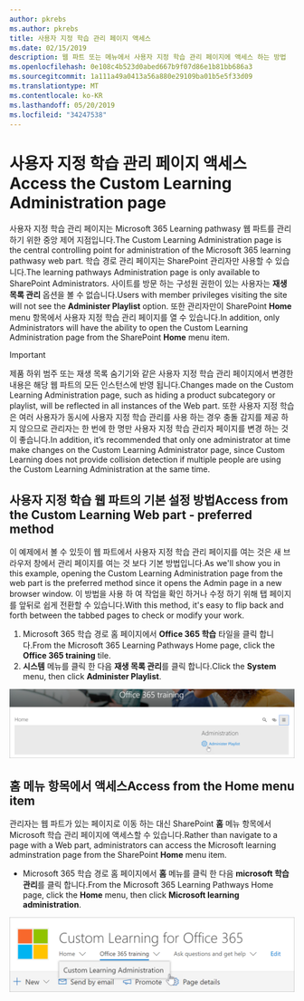 ```yaml
---
author: pkrebs
ms.author: pkrebs
title: 사용자 지정 학습 관리 페이지 액세스
ms.date: 02/15/2019
description: 웹 파트 또는 메뉴에서 사용자 지정 학습 관리 페이지에 액세스 하는 방법
ms.openlocfilehash: 0e108c4b523d0abed667b9f07d86e1b81bb686a3
ms.sourcegitcommit: 1a111a49a0413a56a880e29109ba01b5e5f33d09
ms.translationtype: MT
ms.contentlocale: ko-KR
ms.lasthandoff: 05/20/2019
ms.locfileid: "34247538"
---
```

# <a name="access-the-custom-learning-administration-page"></a><span data-ttu-id="ac43f-103">사용자 지정 학습 관리 페이지 액세스</span><span class="sxs-lookup"><span data-stu-id="ac43f-103">Access the Custom Learning Administration page</span></span>

<span data-ttu-id="ac43f-104">사용자 지정 학습 관리 페이지는 Microsoft 365 Learning pathwasy 웹 파트를 관리 하기 위한 중앙 제어 지점입니다.</span><span class="sxs-lookup"><span data-stu-id="ac43f-104">The Custom Learning Administration page is the central controlling point for administration of the Microsoft 365 learning pathwasy web part.</span></span> <span data-ttu-id="ac43f-105">학습 경로 관리 페이지는 SharePoint 관리자만 사용할 수 있습니다.</span><span class="sxs-lookup"><span data-stu-id="ac43f-105">The learning pathways Administration page is only available to SharePoint Administrators.</span></span> <span data-ttu-id="ac43f-106">사이트를 방문 하는 구성원 권한이 있는 사용자는 **재생 목록 관리** 옵션을 볼 수 없습니다.</span><span class="sxs-lookup"><span data-stu-id="ac43f-106">Users with member privileges visiting the site will not see the **Administer Playlist** option.</span></span> <span data-ttu-id="ac43f-107">또한 관리자만이 SharePoint **Home** menu 항목에서 사용자 지정 학습 관리 페이지를 열 수 있습니다.</span><span class="sxs-lookup"><span data-stu-id="ac43f-107">In addition, only Administrators will have the ability to open the Custom Learning Administration page from the SharePoint **Home** menu item.</span></span>  

> [!IMPORTANT]
> <span data-ttu-id="ac43f-108">제품 하위 범주 또는 재생 목록 숨기기와 같은 사용자 지정 학습 관리 페이지에서 변경한 내용은 해당 웹 파트의 모든 인스턴스에 반영 됩니다.</span><span class="sxs-lookup"><span data-stu-id="ac43f-108">Changes made on the Custom Learning Administration page, such as hiding a product subcategory or playlist, will be reflected in all instances of the Web part.</span></span> <span data-ttu-id="ac43f-109">또한 사용자 지정 학습은 여러 사용자가 동시에 사용자 지정 학습 관리를 사용 하는 경우 충돌 감지를 제공 하지 않으므로 관리자는 한 번에 한 명만 사용자 지정 학습 관리자 페이지를 변경 하는 것이 좋습니다.</span><span class="sxs-lookup"><span data-stu-id="ac43f-109">In addition, it’s recommended that only one administrator at time make changes on the Custom Learning Administrator page, since Custom Learning does not provide collision detection if multiple people are using the Custom Learning Administration at the same time.</span></span>  

## <a name="access-from-the-custom-learning-web-part---preferred-method"></a><span data-ttu-id="ac43f-110">사용자 지정 학습 웹 파트의 기본 설정 방법</span><span class="sxs-lookup"><span data-stu-id="ac43f-110">Access from the Custom Learning Web part - preferred method</span></span>
<span data-ttu-id="ac43f-111">이 예제에서 볼 수 있듯이 웹 파트에서 사용자 지정 학습 관리 페이지를 여는 것은 새 브라우저 창에서 관리 페이지를 여는 것 보다 기본 방법입니다.</span><span class="sxs-lookup"><span data-stu-id="ac43f-111">As we'll show you in this example, opening the Custom Learning Administration page from the web part is the preferred method since it opens the Admin page in a new browser window.</span></span> <span data-ttu-id="ac43f-112">이 방법을 사용 하 여 작업을 확인 하거나 수정 하기 위해 탭 페이지를 앞뒤로 쉽게 전환할 수 있습니다.</span><span class="sxs-lookup"><span data-stu-id="ac43f-112">With this method, it's easy to flip back and forth between the tabbed pages to check or modify your work.</span></span>  

1. <span data-ttu-id="ac43f-113">Microsoft 365 학습 경로 홈 페이지에서 **Office 365 학습** 타일을 클릭 합니다.</span><span class="sxs-lookup"><span data-stu-id="ac43f-113">From the Microsoft 365 Learning Pathways Home page, click the **Office 365 training** tile.</span></span>
2. <span data-ttu-id="ac43f-114">**시스템** 메뉴를 클릭 한 다음 **재생 목록 관리**를 클릭 합니다.</span><span class="sxs-lookup"><span data-stu-id="ac43f-114">Click the **System** menu, then click **Administer Playlist**.</span></span> 

![cg-adminaccbtn-.png](media/cg-adminaccbtn.png)

## <a name="access-from-the-home-menu-item"></a><span data-ttu-id="ac43f-116">홈 메뉴 항목에서 액세스</span><span class="sxs-lookup"><span data-stu-id="ac43f-116">Access from the Home menu item</span></span>
<span data-ttu-id="ac43f-117">관리자는 웹 파트가 있는 페이지로 이동 하는 대신 SharePoint **홈** 메뉴 항목에서 Microsoft 학습 관리 페이지에 액세스할 수 있습니다.</span><span class="sxs-lookup"><span data-stu-id="ac43f-117">Rather than navigate to a page with a Web part, administrators can access the Microsoft learning adminstration page from the SharePoint **Home** menu item.</span></span> 

- <span data-ttu-id="ac43f-118">Microsoft 365 학습 경로 홈 페이지에서 **홈** 메뉴를 클릭 한 다음 **microsoft 학습 관리**를 클릭 합니다.</span><span class="sxs-lookup"><span data-stu-id="ac43f-118">From the Microsoft 365 Learning Pathways Home page, click the **Home** menu, then click **Microsoft learning administration**.</span></span>

![cg-adminaccmenu-.png](media/cg-adminaccmenu.png)